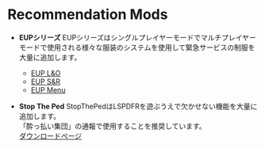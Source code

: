 # Recommendation Mods

- **EUPシリーズ**
EUPシリーズはシングルプレイヤーモードでマルチプレイヤーモードで使用される様々な服装のシステムを使用して緊急サービスの制服を大量に追加します。
  - [EUP L&O](https://www.lcpdfr.com/downloads/gta5mods/character/8151-emergency-uniforms-pack-law-order/)
  - [EUP S&R](https://www.lcpdfr.com/downloads/gta5mods/character/16256-emergency-uniforms-pack-serve-rescue/)
  - [EUP Menu](https://www.lcpdfr.com/downloads/gta5mods/scripts/13245-eup-menu/)

- **Stop The Ped**
StopThePedはLSPDFRを遊ぶうえで欠かせない機能を大量に追加します。<br/>
「酔っ払い集団」の通報で使用することを推奨しています。<br/>
[ダウンロードページ](https://www.bejoijo.com/post/stop-the-ped)